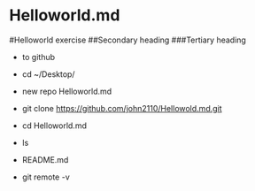 Helloworld.md
=============

#Helloworld exercise
##Secondary heading
###Tertiary heading
* to github
* cd ~/Desktop/

*  new repo Helloworld.md
* git clone https://github.com/john2110/Hellowold.md.git
* cd Helloworld.md
* ls
* README.md
* git remote -v